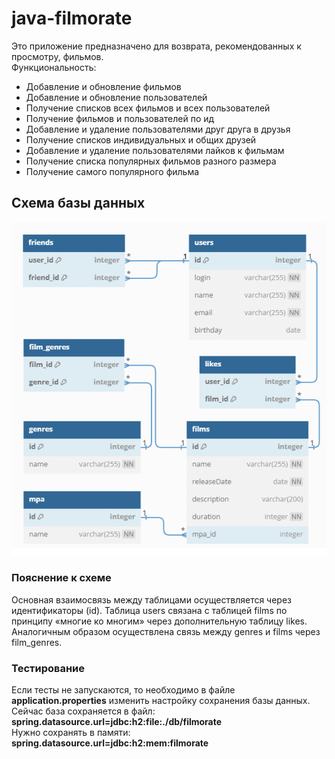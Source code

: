 # java-filmorate
Это приложение предназначено для возврата, рекомендованных к просмотру, фильмов.   
Функциональность:   
- Добавление и обновление фильмов
- Добавление и обновление пользователей
- Получение списков всех фильмов и всех пользователей
- Получение фильмов и пользователей по ид
- Добавление и удаление пользователями друг друга в друзья
- Получение списков индивидуальных и общих друзей
- Добавление и удаление пользователями лайков к фильмам
- Получение списка популярных фильмов разного размера 
- Получение самого популярного фильма

## Схема базы данных
![Схема](database-schema.png)

### Пояснение к схеме
Основная взаимосвязь между таблицами осуществляется через идентификаторы (id). 
Таблица users связана с таблицей films по принципу «многие ко многим» через дополнительную таблицу likes.
Аналогичным образом осуществлена связь между genres и films через film_genres.


### Тестирование
Если тесты не запускаются, то необходимо в файле **application.properties** изменить настройку сохранения базы данных.
Сейчас база сохраняется в файл:   
**spring.datasource.url=jdbc:h2:file:./db/filmorate**  
Нужно сохранять в памяти:   
**spring.datasource.url=jdbc:h2:mem:filmorate**
